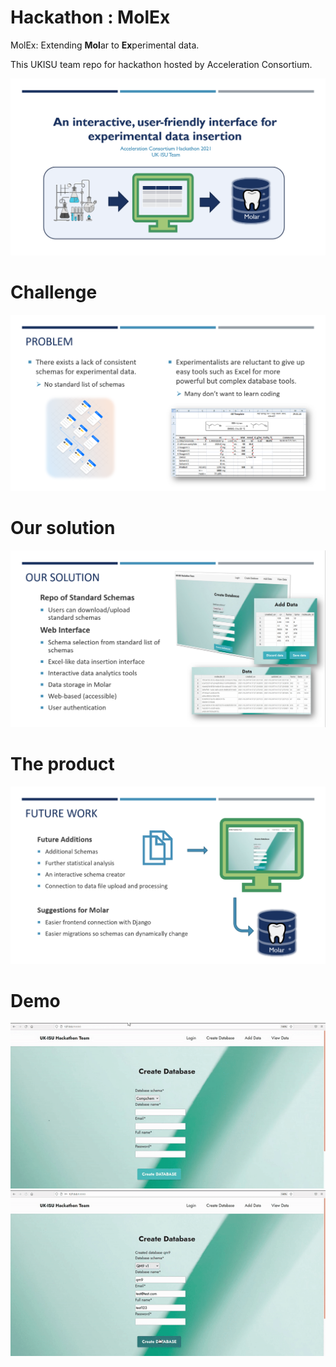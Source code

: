 # Hackathon : MolEx

MolEx: Extending **Mol**ar to **Ex**perimental data.


This UKISU team repo for  hackathon hosted by Acceleration Consortium.



![](powerpoint_slides/slide1.png)
# Challenge
![](powerpoint_slides/slide2.png)

# Our solution
![](powerpoint_slides/slide3.png)

# The product
![](powerpoint_slides/slide4.png)

# Demo
![](demo.gif)
![](demo2.gif)
